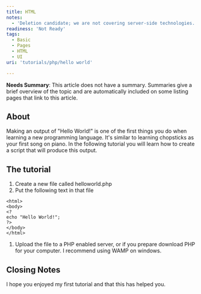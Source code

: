 ```yaml
---
title: HTML
notes:
  - 'Deletion candidate; we are not covering server-side technologies.'
readiness: 'Not Ready'
tags:
  - Basic
  - Pages
  - HTML
  - UI
uri: 'tutorials/php/hello world'

---
```

**Needs Summary**: This article does not have a summary. Summaries give a brief overview of the topic and are automatically included on some listing pages that link to this article.

## About

Making an output of "Hello World!" is one of the first things you do when learning a new programming language. It's similar to learning chopsticks as your first song on piano. In the following tutorial you will learn how to create a script that will produce this output.

## The tutorial

1.  Create a new file called helloworld.php
2.  Put the following text in that file

<!-- -->

    <html>
    <body>
    <?
    echo "Hello World!";
    ?>
    </body>
    </html>

1.  Upload the file to a PHP enabled server, or if you prepare download PHP for your computer. I recommend using WAMP on windows.

## Closing Notes

I hope you enjoyed my first tutorial and that this has helped you.


